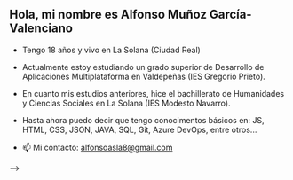 ## Hola, mi nombre es Alfonso Muñoz García-Valenciano

- Tengo 18 años y vivo en La Solana (Ciudad Real)
- Actualmente estoy estudiando un grado superior de Desarrollo de Aplicaciones Multiplataforma en Valdepeñas (IES Gregorio Prieto).
- En cuanto mis estudios anteriores, hice el bachillerato de Humanidades y Ciencias Sociales en La Solana (IES Modesto Navarro).
- Hasta ahora puedo decir que tengo conocimentos básicos en: JS, HTML, CSS, JSON, JAVA, SQL, Git, Azure DevOps, entre otros...
  
- 📫 Mi contacto: alfonsoasla8@gmail.com
  
-->
